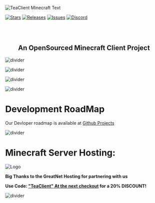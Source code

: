 <!-- Inputs -->

[discord]: https://teaclient.net/discord
[issues]: https://github.com/teaclientmc/client/issues
[releases]: https://github.com/teaclientmc/client/releases/latest
[client]: https://github.com/teaclient/client
[roadmmap]: https://tree.taiga.io/project/eveeifyeve-teaclient/timeline
[greatnetDiscount]: https://billing.greatnethosting.com/register?ref=teaclient


![TeaClient Minecraft Text](https://raw.githubusercontent.com/TeaclientMinecraft/.github/main/assets/minecraft_title.png)

<p align="center">
<!-- Issues, Stars, Releases & Discord -->

[![Stars](https://img.shields.io/github/stars/teaclientmc?style=for-the-badge&logo=starship&color=7d1fdb&logoColor=D9E0EE&labelColor=302D41)][client]
[![Releases](https://img.shields.io/github/release/teaclientmc/client.svg?style=for-the-badge&logo=github&color=7d1fdb&logoColor=D9E0EE&labelColor=302D41)][releases]
[![Issues](https://img.shields.io/github/issues/teaclientmc/client?style=for-the-badge&logo=gitbook&color=7d1fdb&logoColor=D9E0EE&labelColor=302D41)][issues]
[![Discord](https://img.shields.io/discord/1063834911833854012?style=for-the-badge&logo=discord&color=7d1fdb&logoColor=D9E0EE&labelColor=302D41)][discord]


</p>
<br><br>
<!-- What is TeaClient? -->
<h2 align="center">An OpenSourced Minecraft Client Project</h2>


![divider](https://raw.githubusercontent.com/TeaclientMinecraft/.github/main/assets/dividers.png)


![divider](https://raw.githubusercontent.com/TeaclientMinecraft/.github/main/assets/dividers.png)


![divider](https://raw.githubusercontent.com/TeaclientMinecraft/.github/main/assets/dividers.png)


![divider](https://raw.githubusercontent.com/TeaclientMinecraft/.github/main/assets/dividers.png)
# Development RoadMap

Our Devloper roadmap is available at [Github Projects](https://teaclient.net/roadmap)

![divider](https://raw.githubusercontent.com/TeaclientMinecraft/.github/main/assets/dividers.png)



# Minecraft Server Hosting: 


![Logo](https://raw.githubusercontent.com/TeaclientMinecraft/.github/main/assets/GNblue.png)

**Big Thanks to the GreatNet Hosting for partnering with us**


**Use Code: ["TeaClient" At the next checkout][greatnetDiscount] for a 20% DISCOUNT!**


![divider](https://raw.githubusercontent.com/TeaclientMinecraft/.github/main/assets/dividers.png)
